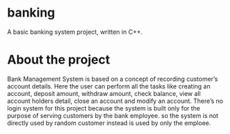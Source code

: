 # banking

A basic banking system project, written in C++. 

# About the project

Bank Management System is based on a concept of recording customer’s account details. Here the user can perform all the tasks like creating an account, deposit amount, withdraw amount, check balance, view all account holders detail, close an account and modify an account. There’s no login system for this project because the system is built only for the purpose of serving customers by the bank employee. so the system is not directly used by random customer instead is used by only the emploee. 

